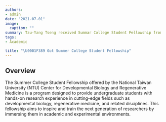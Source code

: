```yaml
---
authors:
- admin
date: "2021-07-01"
image:
  caption: ""
summary: Tzu-Yang Tseng received Summar College Student Fellowship from NTU Center of Developmental Biology and Regenerative Medicine!
tags:
- Academic

title: "\U0001F389 Got Summer College Student Fellowship"
---
```


## Overview
The Summer College Student Fellowship offered by the National Taiwan University (NTU) Center for Developmental Biology and Regenerative Medicine is a program designed to provide undergraduate students with hands-on research experience in cutting-edge fields such as developmental biology, regenerative medicine, and related disciplines. This fellowship aims to inspire and train the next generation of researchers by immersing them in academic and experimental environments.